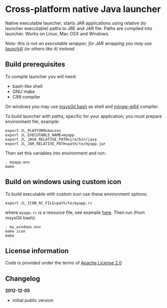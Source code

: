 Cross-platform native Java launcher
===================================

Native executable launcher, starts JAR applications using relative (to launcher executable) paths
to JRE and JAR file. Paths are compiled into launcher. Works on Linux, Mac OSX and Windows.

*Note: this is not an executable wrapper, for JAR wrapping you may use 
[launch4j](http://launch4j.sourceforge.net/) (or others like it) instead*

Build prerequisites
-------------------

To compile launcher you will need:
 - bash-like shell
 - GNU make
 - C99 compiler

On windows you may use [msysGit bash](http://code.google.com/p/msysgit/) as shell and
[mingw-w64](http://mingw-w64.sourceforge.net/) compiler.

To build launcher with paths, specific for your application, you must prepare environment file, example:

    export JL_PLATFORM=macosx
    export JL_EXECUTABLE_NAME=myapp
    export JL_JAVA_RELATIVE_PATH=jre/bin/java
    export JL_JAR_RELATIVE_PATH=path/to/myapp.jar

Then set this variables into environment and run:

    . myapp.env
    make

Build on windows using custom icon
----------------------------------

To build executable with custom icon use these environment options:

    export JL_ICON_RC_FILE=path/to/myapp.rc

where `myapp.rc` is a resource file, see example [here](http://stackoverflow.com/a/708382/314015).
Then run (from msysGit bash):

    . my_windows.env
    make icon
    make

License information
-------------------

Code is provided under the terms of [Apache License 2.0](http://www.apache.org/licenses/LICENSE-2.0)

Changelog
---------

**2012-12-05**

 * initial public version
